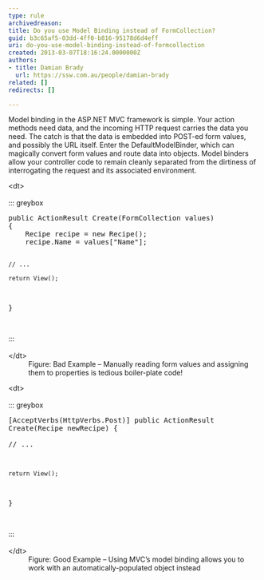 ```yaml
---
type: rule
archivedreason: 
title: Do you use Model Binding instead of FormCollection?
guid: b3c65af5-03dd-4ff0-b816-95178d6d4eff
uri: do-you-use-model-binding-instead-of-formcollection
created: 2013-03-07T18:16:24.0000000Z
authors:
- title: Damian Brady
  url: https://ssw.com.au/people/damian-brady
related: []
redirects: []

---
```


Model binding in the ASP.NET MVC framework is simple. Your action methods need data, and the incoming HTTP request carries the data you need. The catch is that the data is embedded into POST-ed form values, and possibly the URL itself. Enter the DefaultModelBinder, which can magically convert form values and route data into objects. Model binders allow your controller code to remain cleanly separated from the dirtiness of interrogating the request and its associated environment.

<!--endintro-->
<dl class="badImage">&lt;dt&gt;<br><br>::: greybox<br><pre>public ActionResult Create(FormCollection values)
&#123;
    Recipe recipe = new Recipe();
    recipe.Name = values[&quot;Name&quot;];      
            
    // ...
            
    return View();
&#125;
</pre><br>:::<br><br>&lt;/dt&gt;<dd>Figure&#58; Bad Example – Manually reading form values and assigning them to properties is tedious boiler-plate code!</dd></dl><dl class="goodImage">&lt;dt&gt;<br><br>::: greybox<br><pre>[AcceptVerbs(HttpVerbs.Post)]
public ActionResult Create(Recipe newRecipe)
&#123;            
    // ...
    
    return View();
&#125;
</pre><br>:::<br><br>&lt;/dt&gt;<dd>Figure&#58; Good Example – Using MVC’s model binding allows you to work with an automatically-populated object instead</dd></dl>
